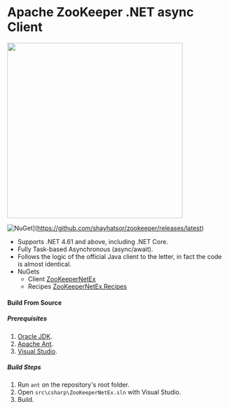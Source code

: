 # Apache ZooKeeper .NET async Client

<p>
<img src="https://svn.apache.org/repos/asf/comdev/project-logos/originals/zookeeper.svg" width="400">
</p>

![NuGet](https://img.shields.io/github/release/shayhatsor/zookeeper.svg?style=flat&label=Latest%20Release)](https://github.com/shayhatsor/zookeeper/releases/latest)
* Supports .NET 4.61 and above, including .NET Core.
* Fully Task-based Asynchronous (async/await).
* Follows the logic of the official Java client to the letter, in fact the code is almost identical. 
* NuGets
  * Client [ZooKeeperNetEx](https://www.nuget.org/packages/ZooKeeperNetEx)
  * Recipes [ZooKeeperNetEx.Recipes](https://www.nuget.org/packages/ZooKeeperNetEx.Recipes)


#### Build From Source
##### Prerequisites
1. [Oracle JDK](http://www.oracle.com/technetwork/java/javase/downloads/index.html).
1. [Apache Ant](http://ant.apache.org/manual/install.html).
2. [Visual Studio](https://visualstudio.microsoft.com/vs/).

##### Build Steps
1. Run `ant` on the repository's root folder.
3. Open `src\csharp\ZooKeeperNetEx.sln` with Visual Studio.
4. Build.
